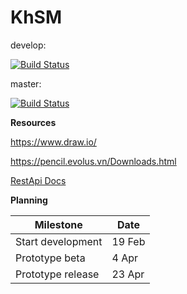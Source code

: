 
# KhSM

develop:

[![Build Status](https://travis-ci.org/maximzhemerenko/KhSM.svg?branch=develop)](https://travis-ci.org/maximzhemerenko/KhSM)

master:

[![Build Status](https://travis-ci.org/maximzhemerenko/KhSM.svg?branch=master)](https://travis-ci.org/maximzhemerenko/KhSM)

**Resources**

https://www.draw.io/

https://pencil.evolus.vn/Downloads.html

[RestApi Docs](https://github.com/maximzhemerenko/KhSM/blob/develop/Documents/Rest%20Api%20documentation.md)


**Planning**

|Milestone        |Date  |
|-----------------|------|
|Start development|19 Feb|
|Prototype beta   |4 Apr |
|Prototype release|23 Apr|
